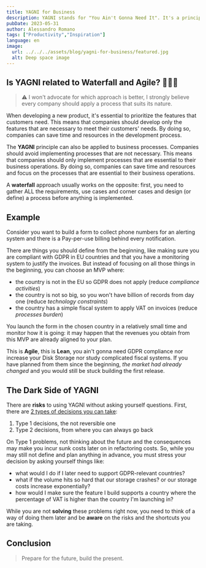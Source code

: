 ```yaml
---
title: YAGNI for Business
description: YAGNI stands for "You Ain't Gonna Need It". It's a principle of Extreme Programming (XP) that suggests not implementing a feature until it is necessary. It is an essential tool to avoid waste of time and resources that can be applied even in domains different than Software Development.
pubDate: 2023-05-31
author: Alessandro Romano
tags: ["Productivity","Inspiration"]
language: en
image:
  url: ../../../assets/blog/yagni-for-business/featured.jpg
  alt: Deep space image
---
```


## Is YAGNI related to Waterfall and Agile? 🌊🏃🏻

> ⚠️ I won't advocate for which approach is better, I strongly believe every company should apply a process that suits its nature.

When developing a new product, it's essential to prioritize the features that customers need. This means that companies should develop only the features that are necessary to meet their customers' needs. By doing so, companies can save time and resources in the development process.

The **YAGNI** principle can also be applied to business processes. Companies should avoid implementing processes that are not necessary. This means that companies should only implement processes that are essential to their business operations. By doing so, companies can save time and resources and focus on the processes that are essential to their business operations.

A **waterfall** approach usually works on the opposite: first, you need to gather ALL the requirements, use cases and corner cases and design (or define) a process before anything is implemented.

## Example

Consider you want to build a form to collect phone numbers for an alerting system and there is a Pay-per-use billing behind every notification.

There are things you should define from the beginning, like making sure you are compliant with GDPR in EU countries and that you have a monitoring system to justify the invoices. But instead of focusing on all those things in the beginning, you can choose an MVP where:

-   the country is not in the EU so GDPR does not apply (reduce _compliance activities_)
-   the country is not so big, so you won't have billion of records from day one (reduce _technology constraints_)
-   the country has a simple fiscal system to apply VAT on invoices (reduce _processes burden_)

You launch the form in the chosen country in a relatively small time and monitor how it is going: it may happen that the revenues you obtain from this MVP are already aligned to your plan.

This is **Agile**, this is **Lean**, you ain't gonna need GDPR compliance nor increase your Disk Storage nor study complicated fiscal systems. If you have planned from them since the beginning, _the market had already changed_ and you would still be stuck building the first release.

## The Dark Side of YAGNI

There are **risks** to using YAGNI without asking yourself questions. First, there are [2 types of decisions you can take](https://www.businessinsider.com/jeff-bezos-on-type-1-and-type-2-decisions-2016-4?r=US&IR=T):

1.  Type 1 decisions, the not reversible one
2.  Type 2 decisions, from where you can always go back

On Type 1 problems, not thinking about the future and the consequences may make you incur sunk costs later on in refactoring costs. So, while you may still not define and plan anything in advance, you must stress your decision by asking yourself things like:

-   what would I do if I later need to support GDPR-relevant countries?
-   what if the volume hits so hard that our storage crashes? or our storage costs increase exponentially?
-   how would I make sure the feature I build supports a country where the percentage of VAT is higher than the country I'm launching in?

While you are not **************solving************** these problems right now, you need to think of a way of doing them later and be **********aware********** on the risks and the shortcuts you are taking.

## Conclusion

> Prepare for the future, build the present.
